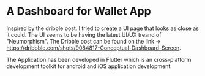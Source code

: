 # A Dashboard for Wallet App

Inspired by the dribble post. I tried to create a UI page that looks as close as it could. The UI seems to be having the latest UI/UX treand of "Neumorphism". The Dribble post can be found on the link -> https://dribbble.com/shots/9084817-Conceptual-Dashboard-Screen. 

The Application has been developed in Flutter which is an cross-platform development toolkit for android and iOS application development. 


